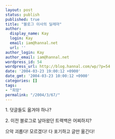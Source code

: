 ```yaml
---
layout: post
status: publish
published: true
title: "블로그 이사의 딜레마"
author:
  display_name: Kay
  login: Kay
  email: iam@hannal.net
  url: ''
author_login: Kay
author_email: iam@hannal.net
wordpress_id: 54
wordpress_url: http://blog.hannal.com/wp/?p=54
date: '2004-03-23 19:00:12 +0900'
date_gmt: '2004-03-23 10:00:12 +0900'
categories: []
tags:
- "희망"
permalink: "/2004/3/67/"
---
```

<p>1. 덧글들도 옮겨야 하나?</p>
<p>2. 이전 블로그로 날아왔던 트랙백은 어찌하지?</p>
<p>으악 괴롭다! 모르겠다! 다 포기하고 글만 옮긴다!</p>
